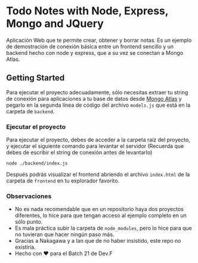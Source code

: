 # Todo Notes with Node, Express, Mongo and JQuery

Aplicación Web que te permite crear, obtener y borrar notas. Es un ejemplo de demostración de conexión básica entre un frontend sencillo y un backend hecho con node y express, que a su vez se conectan a Mongo Atlas.

## Getting Started

Para ejecutar el proyecto adecuadamente, sólo necesitas extraer tu string de conexión para aplicaciones a tu base de datos desde [Mongo Atlas](https://cloud.mongodb.com/user#/atlas/login) y pegarlo en la segunda línea de código del archivo ```models.js``` que está en la carpeta de ```backend```.

### Ejecutar el proyecto

Para ejecutar el proyecto, debes de acceder a la carpeta raíz del proyecto, y ejecutar el siguiente comando para levantar el servidor (Recuerda que debes de escribir el string de conexión antes de levantarlo)

```
node ./backend/index.js
```

Después podrás visualizar el frontend abriendo el archivo ```index.html``` de la carpeta de ```frontend``` en tu explorador favorito.

### Observaciones
* No es nada recomendable que en un repositorio haya dos proyectos diferentes, lo hice para que tengan acceso al ejemplo completo en un sólo punto.
* Es mala práctica subir la carpeta de ```node_modules```, pero lo hice para que no tuvieran que hacer ningún paso más.
* Gracias a Nakagawa y a Ian que de no haber insistido, este repo no existiría.
* Hecho con :heart: para el Batch 21 de Dev.F
